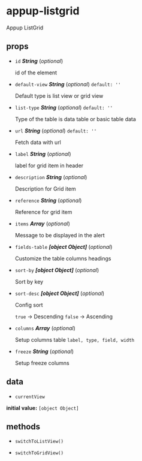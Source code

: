 # appup-listgrid 

Appup ListGrid 

## props 

- `id` ***String*** (*optional*) 

  id of the element 

- `default-view` ***String*** (*optional*) `default: ''` 

  Default type is list view or grid view 

- `list-type` ***String*** (*optional*) `default: ''` 

  Type of the table is data table or basic table data 

- `url` ***String*** (*optional*) `default: ''` 

  Fetch data with url 

- `label` ***String*** (*optional*) 

  label for grid item in header 

- `description` ***String*** (*optional*) 

  Description for Grid item 

- `reference` ***String*** (*optional*) 

  Reference for grid item 

- `items` ***Array*** (*optional*) 

  Message to be displayed in the alert 

- `fields-table` ***[object Object]*** (*optional*) 

  Customize the table columns headings 

- `sort-by` ***[object Object]*** (*optional*) 

  Sort by key 

- `sort-desc` ***[object Object]*** (*optional*) 

  Config sort
  
  `true` -> Descending
  `false` -> Ascending 

- `columns` ***Array*** (*optional*) 

  Setup columns table
  `label, type, field, width` 

- `freeze` ***String*** (*optional*) 

  Setup freeze columns 

## data 

- `currentView` 

**initial value:** `[object Object]` 

## methods 

- `switchToListView()` 

- `switchToGridView()` 

